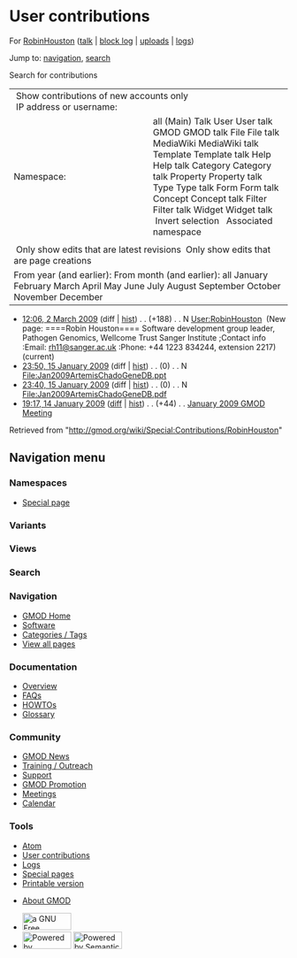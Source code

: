 <div id="mw-page-base" class="noprint">

</div>

<div id="mw-head-base" class="noprint">

</div>

<div id="content" class="mw-body" role="main">

<span id="top"></span>

<div id="mw-js-message" style="display:none;">

</div>



# <span dir="auto">User contributions</span>

<div id="bodyContent">

<div id="contentSub">

For [RobinHouston](/wiki/User:RobinHouston "User:RobinHouston") (<a
href="/mediawiki/index.php?title=User_talk:RobinHouston&amp;action=edit&amp;redlink=1"
class="new"
title="User talk:RobinHouston (page does not exist)">talk</a> \| [block
log](/mediawiki/index.php?title=Special:Log/block&page=User%3ARobinHouston "Special:Log/block")
\|
[uploads](/wiki/Special:ListFiles/RobinHouston "Special:ListFiles/RobinHouston")
\| [logs](/wiki/Special:Log/RobinHouston "Special:Log/RobinHouston"))

</div>

<div id="jump-to-nav" class="mw-jump">

Jump to: [navigation](#mw-navigation), [search](#p-search)

</div>

<div id="mw-content-text">

Search for contributions

<table class="mw-contributions-table">
<colgroup>
<col style="width: 50%" />
<col style="width: 50%" />
</colgroup>
<tbody>
<tr class="odd">
<td colspan="2"> Show contributions of new accounts only<br />
 IP address or username:</td>
</tr>
<tr class="even">
<td class="mw-label">Namespace:</td>
<td>all (Main) Talk User User talk GMOD GMOD talk File File talk
MediaWiki MediaWiki talk Template Template talk Help Help talk Category
Category talk Property Property talk Type Type talk Form Form talk
Concept Concept talk Filter Filter talk Widget Widget talk  
 Invert selection 
 Associated namespace </td>
</tr>
<tr class="odd">
<td colspan="2"></td>
</tr>
<tr class="even">
<td colspan="2"> Only show edits that are latest revisions
 Only show edits that are page creations</td>
</tr>
<tr class="odd">
<td colspan="2">From year (and earlier): From month (and earlier): all
January February March April May June July August September October
November December</td>
</tr>
</tbody>
</table>

- <a href="/mediawiki/index.php?title=User:RobinHouston&amp;oldid=7852"
  class="mw-changeslist-date" title="User:RobinHouston">12:06, 2 March
  2009</a> (diff \|
  [hist](/mediawiki/index.php?title=User:RobinHouston&action=history "User:RobinHouston"))
  <span class="mw-changeslist-separator">. .</span>
  <span class="mw-plusminus-pos" dir="ltr"
  title="188 bytes after change">(+188)</span>‎
  <span class="mw-changeslist-separator">. .</span> N
  <a href="/wiki/User:RobinHouston" class="mw-contributions-title"
  title="User:RobinHouston">User:RobinHouston</a> ‎
  <span class="comment">(New page: ====Robin Houston==== Software
  development group leader, Pathogen Genomics, Wellcome Trust Sanger
  Institute ;Contact info :Email: rh11@sanger.ac.uk :Phone: +44 1223
  834244, extension 2217)</span> <span class="mw-uctop">(current)</span>
- <a
  href="/mediawiki/index.php?title=File:Jan2009ArtemisChadoGeneDB.ppt&amp;oldid=7167"
  class="mw-changeslist-date"
  title="File:Jan2009ArtemisChadoGeneDB.ppt">23:50, 15 January 2009</a>
  (diff \|
  [hist](/mediawiki/index.php?title=File:Jan2009ArtemisChadoGeneDB.ppt&action=history "File:Jan2009ArtemisChadoGeneDB.ppt"))
  <span class="mw-changeslist-separator">. .</span>
  <span class="mw-plusminus-null" dir="ltr"
  title="0 bytes after change">(0)</span>‎
  <span class="mw-changeslist-separator">. .</span> N
  <a href="/wiki/File:Jan2009ArtemisChadoGeneDB.ppt"
  class="mw-contributions-title"
  title="File:Jan2009ArtemisChadoGeneDB.ppt">File:Jan2009ArtemisChadoGeneDB.ppt</a>
  ‎
- <a
  href="/mediawiki/index.php?title=File:Jan2009ArtemisChadoGeneDB.pdf&amp;oldid=7164"
  class="mw-changeslist-date"
  title="File:Jan2009ArtemisChadoGeneDB.pdf">23:40, 15 January 2009</a>
  (diff \|
  [hist](/mediawiki/index.php?title=File:Jan2009ArtemisChadoGeneDB.pdf&action=history "File:Jan2009ArtemisChadoGeneDB.pdf"))
  <span class="mw-changeslist-separator">. .</span>
  <span class="mw-plusminus-null" dir="ltr"
  title="0 bytes after change">(0)</span>‎
  <span class="mw-changeslist-separator">. .</span> N
  <a href="/wiki/File:Jan2009ArtemisChadoGeneDB.pdf"
  class="mw-contributions-title"
  title="File:Jan2009ArtemisChadoGeneDB.pdf">File:Jan2009ArtemisChadoGeneDB.pdf</a>
  ‎
- <a
  href="/mediawiki/index.php?title=January_2009_GMOD_Meeting&amp;oldid=7105"
  class="mw-changeslist-date" title="January 2009 GMOD Meeting">19:17, 14
  January 2009</a>
  ([diff](/mediawiki/index.php?title=January_2009_GMOD_Meeting&diff=prev&oldid=7105 "January 2009 GMOD Meeting")
  \|
  [hist](/mediawiki/index.php?title=January_2009_GMOD_Meeting&action=history "January 2009 GMOD Meeting"))
  <span class="mw-changeslist-separator">. .</span>
  <span class="mw-plusminus-pos" dir="ltr"
  title="9,693 bytes after change">(+44)</span>‎
  <span class="mw-changeslist-separator">. .</span>
  <a href="/wiki/January_2009_GMOD_Meeting" class="mw-contributions-title"
  title="January 2009 GMOD Meeting">January 2009 GMOD Meeting</a> ‎

</div>

<div class="printfooter">

Retrieved from
"<http://gmod.org/wiki/Special:Contributions/RobinHouston>"

</div>

<div id="catlinks" class="catlinks catlinks-allhidden">

</div>

<div class="visualClear">

</div>

</div>

</div>

<div id="mw-navigation">

## Navigation menu

<div id="mw-head">



<div id="left-navigation">

<div id="p-namespaces" class="vectorTabs" role="navigation"
aria-labelledby="p-namespaces-label">

### Namespaces

- <span id="ca-nstab-special">[Special
  page](/wiki/Special:Contributions/RobinHouston "This is a special page, you cannot edit the page itself")</span>

</div>

<div id="p-variants" class="vectorMenu emptyPortlet" role="navigation"
aria-labelledby="p-variants-label">

### 

### Variants[](#)

<div class="menu">

</div>

</div>

</div>

<div id="right-navigation">

<div id="p-views" class="vectorTabs emptyPortlet" role="navigation"
aria-labelledby="p-views-label">

### Views

</div>



</div>

<div id="p-search" role="search">

### Search

<div id="simpleSearch">

</div>

</div>

</div>

</div>

<div id="mw-panel">

<div id="p-logo" role="banner">

<a href="/wiki/Main_Page"
style="background-image: url(http://gmod.org/images/GMOD-cogs.png);"
title="Visit the main page"></a>

</div>

<div id="p-Navigation" class="portal" role="navigation"
aria-labelledby="p-Navigation-label">

### Navigation

<div class="body">

- <span id="n-GMOD-Home">[GMOD Home](/wiki/Main_Page)</span>
- <span id="n-Software">[Software](/wiki/GMOD_Components)</span>
- <span id="n-Categories-.2F-Tags">[Categories /
  Tags](/wiki/Categories)</span>
- <span id="n-View-all-pages">[View all
  pages](/wiki/Special:AllPages)</span>

</div>

</div>

<div id="p-Documentation" class="portal" role="navigation"
aria-labelledby="p-Documentation-label">

### Documentation

<div class="body">

- <span id="n-Overview">[Overview](/wiki/Overview)</span>
- <span id="n-FAQs">[FAQs](/wiki/Category:FAQ)</span>
- <span id="n-HOWTOs">[HOWTOs](/wiki/Category:HOWTO)</span>
- <span id="n-Glossary">[Glossary](/wiki/Glossary)</span>

</div>

</div>

<div id="p-Community" class="portal" role="navigation"
aria-labelledby="p-Community-label">

### Community

<div class="body">

- <span id="n-GMOD-News">[GMOD News](/wiki/GMOD_News)</span>
- <span id="n-Training-.2F-Outreach">[Training /
  Outreach](/wiki/Training_and_Outreach)</span>
- <span id="n-Support">[Support](/wiki/Support)</span>
- <span id="n-GMOD-Promotion">[GMOD
  Promotion](/wiki/GMOD_Promotion)</span>
- <span id="n-Meetings">[Meetings](/wiki/Meetings)</span>
- <span id="n-Calendar">[Calendar](/wiki/Calendar)</span>

</div>

</div>

<div id="p-tb" class="portal" role="navigation"
aria-labelledby="p-tb-label">

### Tools

<div class="body">

- <span id="feedlinks"><a
  href="http://gmod.org/mediawiki/index.php?title=Special:Contributions/RobinHouston&amp;feed=atom"
  id="feed-atom" class="feedlink" rel="alternate"
  type="application/atom+xml" title="Atom feed for this page">Atom</a></span>
- <span id="t-contributions">[User
  contributions](/wiki/Special:Contributions/RobinHouston "A list of contributions of this user")</span>
- <span id="t-log">[Logs](/wiki/Special:Log/RobinHouston)</span>
- <span id="t-specialpages"><a href="/wiki/Special:SpecialPages" accesskey="q"
  title="A list of all special pages [q]">Special pages</a></span>
- <span id="t-print"><a
  href="/mediawiki/index.php?title=Special:Contributions/RobinHouston&amp;printable=yes"
  rel="alternate" accesskey="p"
  title="Printable version of this page [p]">Printable version</a></span>

</div>

</div>

</div>

</div>

<div id="footer" role="contentinfo">

- <span id="footer-places-about">[About
  GMOD](/wiki/GMOD:About "GMOD:About")</span>

<!-- -->

- <span id="footer-copyrightico">[<img src="http://www.gnu.org/graphics/gfdl-logo-small.png" width="88"
  height="31" alt="a GNU Free Documentation License" />](http://www.gnu.org/licenses/fdl-1.3.html)</span>
- <span id="footer-poweredbyico">[<img src="/mediawiki/skins/common/images/poweredby_mediawiki_88x31.png"
  width="88" height="31" alt="Powered by MediaWiki" />](//www.mediawiki.org/)
  [<img
  src="/mediawiki/extensions/SemanticMediaWiki/includes/../resources/images/smw_button.png"
  width="88" height="31" alt="Powered by Semantic MediaWiki" />](https://www.semantic-mediawiki.org/wiki/Semantic_MediaWiki)</span>

<div style="clear:both">

</div>

</div>
